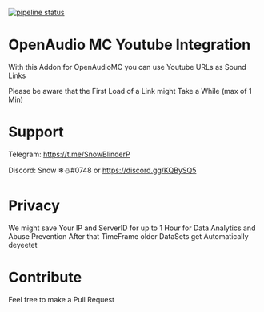 
[![pipeline status](https://git.snowdns.de/SnowBlinderP/openaudioyt-addon/badges/master/pipeline.svg)](https://git.snowdns.de/SnowBlinderP/openaudioyt-addon/commits/master)

# OpenAudio MC Youtube Integration

With this Addon for OpenAudioMC you can use Youtube URLs as Sound Links

Please be aware that the First Load of a Link might Take a While (max of 1 Min)

# Support

Telegram: https://t.me/SnowBlinderP

Discord: Snow ❄⛄#0748 or https://discord.gg/KQBySQ5

# Privacy

We might save Your IP and ServerID for up to 1 Hour for Data Analytics and Abuse Prevention
After that TimeFrame older DataSets get Automatically deyeetet

# Contribute

Feel free to make a Pull Request
